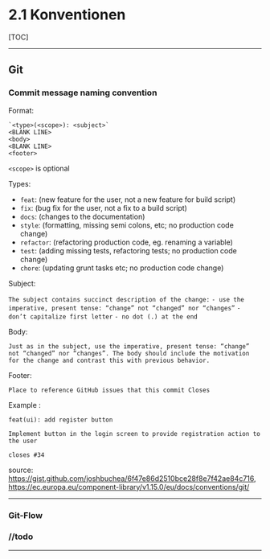 # 2.1 Konventionen 

[TOC]

------

## Git

### Commit message naming convention

Format: 
```
`<type>(<scope>): <subject>`
<BLANK LINE>
<body>
<BLANK LINE>
<footer>
```

`<scope>` is optional

Types:

- `feat`: (new feature for the user, not a new feature for build script)
- `fix`: (bug fix for the user, not a fix to a build script)
- `docs`: (changes to the documentation)
- `style`: (formatting, missing semi colons, etc; no production code change)
- `refactor`: (refactoring production code, eg. renaming a variable)
- `test`: (adding missing tests, refactoring tests; no production code change)
- `chore`: (updating grunt tasks etc; no production code change)

Subject:

`The subject contains succinct description of the change:`
`- use the imperative, present tense: “change” not “changed” nor “changes”`
`- don’t capitalize first letter`
`- no dot (.) at the end`

Body: 

`Just as in the subject, use the imperative, present tense: “change” not “changed” nor “changes”. The body should include the motivation for the change and contrast this with previous behavior.`

Footer: 

`Place to reference GitHub issues that this commit Closes`

Example : 

```
feat(ui): add register button 

Implement button in the login screen to provide registration action to the user

closes #34
```

source: https://gist.github.com/joshbuchea/6f47e86d2510bce28f8e7f42ae84c716, https://ec.europa.eu/component-library/v1.15.0/eu/docs/conventions/git/ 

----

### Git-Flow 

### //todo 



------
